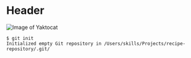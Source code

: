 # Header 

![Image of Yaktocat](https://octodex.github.com/images/yaktocat.png) 

```
$ git init
Initialized empty Git repository in /Users/skills/Projects/recipe-repository/.git/
```
